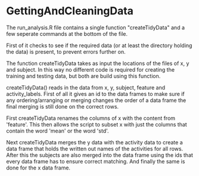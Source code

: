GettingAndCleaningData
======================
The run_analysis.R file contains a single function "createTidyData" and a few 
seperate commands at the bottom of the file. 

First of it checks to see if the required data (or at least the directory holding 
the data) is present, to prevent errors further on. 

The function createTidyData takes as input the locations of the files of x, y and 
subject. In this way no different code is required for creating the training and
testing data, but both are build using this function.

createTidyData() reads in the data from x, y, subject, feature and activity_labels. 
First of all it gives an id to the data frames to make sure if any ordering/arranging
or merging changes the order of a data frame the final merging is still done on 
the correct rows. 

First createTidyData renames the columns of x with the content from 'feature'. 
This then allows the script to subset x with just the columns that contain the 
word 'mean' or the word 'std'.

Next createTidyData merges the y data with the activity data to create a data frame 
that holds the written out names of the activities for all rows. After this the 
subjects are also merged into the data frame using the ids that every data frame 
has to ensure correct matching. And finally the same is done for the x data frame.
